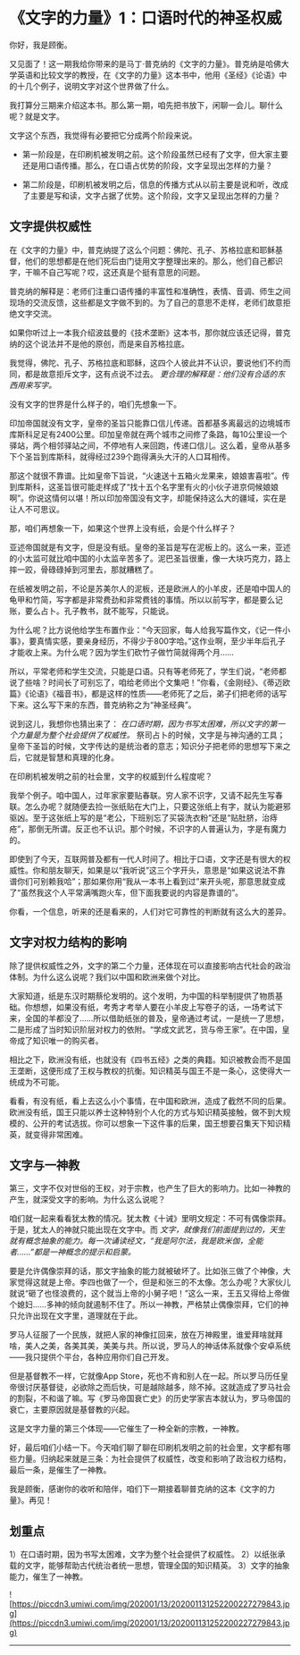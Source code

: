 # 《文字的力量》1：口语时代的神圣权威

你好，我是顾衡。

又见面了！这一期我给你带来的是马丁·普克纳的《文字的力量》。普克纳是哈佛大学英语和比较文学的教授，在《文字的力量》这本书中，他用《圣经》《论语》中的十几个例子，说明文字对这个世界做了什么。

我打算分三期来介绍这本书。那么第一期，咱先把书放下，闲聊一会儿。聊什么呢？就是文字。

文字这个东西，我觉得有必要把它分成两个阶段来说。

* 第一阶段是，在印刷机被发明之前。这个阶段虽然已经有了文字，但大家主要还是用口语传播。那么，在口语占优势的阶段，文字呈现出怎样的力量？

* 第二阶段是，印刷机被发明之后，信息的传播方式从以前主要是说和听，改成了主要是写和读，文字占据了优势。这个阶段，文字又呈现出怎样的力量？

## 文字提供权威性

在《文字的力量》中，普克纳提了这么个问题：佛陀、孔子、苏格拉底和耶稣基督，他们的思想都是在他们死后由门徒用文字整理出来的。那么，他们自己都识字，干嘛不自己写呢？哎，这还真是个挺有意思的问题。

普克纳的解释是：老师们注重口语传播的丰富性和准确性，表情、音调、师生之间现场的交流反馈，这些都是文字做不到的。为了自己的意思不走样，老师们故意拒绝文字交流。

如果你听过上一本我介绍波兹曼的《技术垄断》这本书，那你就应该还记得，普克纳的这个说法并不是他的原创，而是来自苏格拉底。

我觉得，佛陀、孔子、苏格拉底和耶稣，这四个人彼此并不认识，要说他们不约而同，都是故意拒斥文字，这有点说不过去。 *更合理的解释是：他们没有合适的东西用来写字。*

没有文字的世界是什么样子的，咱们先想象一下。

印加帝国就没有文字，皇帝的圣旨只能靠口信儿传递。首都基多离最远的边境城市库斯科足足有2400公里。印加皇帝就在两个城市之间修了条路，每10公里设一个驿站，两个相邻驿站之间，不停地有人来回跑，传递口信儿。这么着，皇帝从基多下个圣旨到库斯科，就得经过239个跑得满头大汗的人口耳相传。

那这个就很不靠谱。比如皇帝下旨说，“火速送十五箱火龙果来，娘娘害喜啦”。传到库斯科，这圣旨很可能走样成了“找十五个名字里有火的小伙子进京伺候娘娘啊”。你说这情何以堪！所以印加帝国没有文字，却能保持这么大的疆域，实在是让人不可思议。

那，咱们再想象一下，如果这个世界上没有纸，会是个什么样子？

亚述帝国就是有文字，但是没有纸。皇帝的圣旨是写在泥板上的。这么一来，亚述的小太监可就比咱中国的小太监辛苦多了。泥巴圣旨很重，像一大块巧克力，路上摔一跤，骨碌碌掉到河里去，那就糟糕了。

在纸被发明之前，不论是苏美尔人的泥板，还是欧洲人的小羊皮，还是咱中国人的龟甲和竹简，写字都是非常费劲和非常费钱的事情。所以以前写字，都是要么记账，要么占卜。孔子教书，就不能写，只能说。

为什么呢？比方说他给学生布置作业：“今天回家，每人给我写篇作文，《记一件小事》，要真情实感，要亲身经历，不得少于800字哈。”这作业啊，至少半年后孔子才能收上来。为什么呢？因为学生们砍竹子做竹简就得两个月……

所以，平常老师和学生交流，只能是口语。只有等老师死了，学生们说，“老师都说了些啥？时间长了可别忘了，咱给老师出个文集吧！”你看，《金刚经》、《蒂迈欧篇》《论语》《福音书》，都是这样的性质——老师死了之后，弟子们把老师的话写下来。这么写下来的东西，普克纳称之为“神圣经典”。

说到这儿，我想你也猜出来了： *在口语时期，因为书写太困难，所以文字的第一个力量是为整个社会提供了权威性。* 祭司占卜的时候，文字是与神沟通的工具；皇帝下圣旨的时候，文字传达的是统治者的意志；知识分子把老师的思想写下来之后，它就是智慧和真理的化身。

在印刷机被发明之前的社会里，文字的权威到什么程度呢？

我举个例子。咱中国人，过年家家要贴春联。穷人家不识字，又请不起先生写春联。怎么办呢？就随便去捡一张纸贴在大门上，只要这张纸上有字，就认为能避邪驱凶。至于这张纸上写的是“老公，下班别忘了买袋洗衣粉”还是“贴肚脐，治痔疮”，那倒无所谓。反正也不认识。那个时候，不识字的人普遍认为，字是有魔力的。

即使到了今天，互联网普及都有一代人时间了。相比于口语，文字还是有很大的权威性。你和朋友聊天，如果是以“我听说”这三个字开头，意思是“如果这说法不靠谱你们可别赖我哈”；那如果你用“我从一本书上看到过”来开头呢，那意思就变成了“虽然我这个人平常满嘴跑火车，但下面我要说的内容是靠谱的”。

你看，一个信息，听来的还是看来的，人们对它可靠性的判断就有这么大的差异。

## 文字对权力结构的影响

除了提供权威性之外，文字的第二个力量，还体现在可以直接影响古代社会的政治体制。为什么这么说呢？我们以中国和欧洲来做个对比。

大家知道，纸是东汉时期蔡伦发明的。这个发明，为中国的科举制提供了物质基础。你想想，如果没有纸，考秀才考举人要在小羊皮上写卷子的话，一场考试下来，全国的羊都没了……所以借助纸张的普及，皇帝通过考试，一是统一了思想，二是形成了当时知识阶层对权力的依附。“学成文武艺，货与帝王家”。在中国，皇帝成了知识唯一的购买者。

相比之下，欧洲没有纸，也就没有《四书五经》之类的典籍。知识被教会而不是国王垄断，这便形成了王权与教权的抗衡。知识精英与国王不是一条心，这使得大一统成为不可能。

看看，有没有纸，看上去这么小个事情，在中国和欧洲，造成了截然不同的后果。欧洲没有纸，国王只能以养士这种特别个人化的方式与知识精英接触，做不到大规模的、公开的考试选拔。你可以想象一下这件事的后果，国王想要召集天下知识精英，就变得非常困难。

## 文字与一神教

第三，文字不仅对世俗的王权，对于宗教，也产生了巨大的影响力。比如一神教的产生，就深受文字的影响。为什么这么说呢？

咱们就一起来看看犹太教的情况。犹太教《十诫》里明文规定：不可有偶像崇拜。于是，犹太人的神就只能出现在文字中。而 *文字，就像我们前面提到过的，天生就有概念抽象的能力。每一次诵读经文，“我是阿尔法，我是欧米伽，全能者……”都是一神概念的提示和启蒙。*

要是允许偶像崇拜的话，那文字抽象的能力就被破坏了。比如张三做了个神像，大家觉得这就是上帝。李四也做了一个，但是和张三的不太像。怎么办呢？大家伙儿就说“砸了也怪浪费的，这个就当上帝的小舅子吧！”这么一来，王五又得给上帝做个媳妇……多神的倾向就遏制不住了。所以一神教，严格禁止偶像崇拜，它们的神只允许出现在文字里，道理就在于此。

罗马人征服了一个民族，就把人家的神像扛回来，放在万神殿里，谁爱拜啥就拜啥，美人之美，各美其美，美美与共。所以说，罗马人的神话体系就像个安卓系统——我只提供个平台，各种应用你们自己开发。

但是基督教不一样，它就像App Store，死也不肯和别人在一起。所以罗马历任皇帝很讨厌基督徒，必欲除之而后快，可是越除越多，除不掉。这就造成了罗马社会的割裂，不和谐了嘛。写《罗马帝国衰亡史》的历史学家吉本就认为，罗马帝国的衰亡，主要原因就是基督教的兴起。

这是文字力量的第三个体现——它催生了一种全新的宗教，一神教。

好，最后咱们小结一下。今天咱们聊了聊在印刷机发明之前的社会里，文字都有哪些力量。归纳起来就是三条：为社会提供了权威性，改变和影响了政治权力结构，最后一条，是催生了一神教。

我是顾衡，感谢你的收听和陪伴，咱们下一期接着聊普克纳的这本《文字的力量》。再见！

## 划重点

1）在口语时期，因为书写太困难，文字为整个社会提供了权威性。
2）以纸张承载的文字，能够帮助古代统治者统一思想，管理全国的知识精英。
3）文字的抽象能力，催生了一神教。


![https://piccdn3.umiwi.com/img/202001/13/202001131252200227279843.jpg](https://piccdn3.umiwi.com/img/202001/13/202001131252200227279843.jpg)

---
